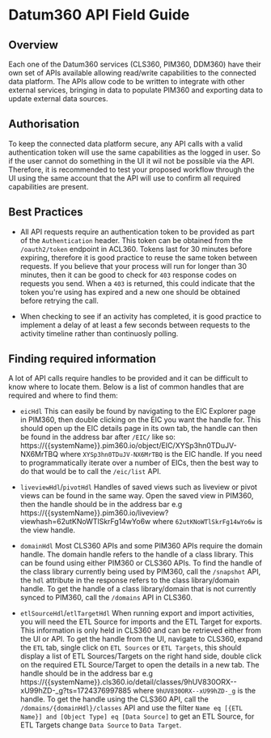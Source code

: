 # Datum360 API Field Guide

## Overview
Each one of the Datum360 services (CLS360, PIM360, DDM360) have their own set of APIs available allowing read/write capabilities to the connected data platform. The APIs allow code to be written to integrate with other external services, bringing in data to populate PIM360 and exporting data to update external data sources.

## Authorisation
To keep the connected data platform secure, any API calls with a valid authentication token will use the same capabilities as the logged in user. So if the user cannot do something in the UI it wil not be possible via the API. Therefore, it is recommended to test your proposed workflow through the UI using the same account that the API will use to confirm all required capabilities are present.

## Best Practices

* All API requests require an authentication token to be provided as part of the `Authentication` header. This token can be obtained from the `/oauth2/token` endpoint in ACL360. Tokens last for 30 minutes before expiring, therefore it is good practice to reuse the same token between requests. If you believe that your process will run for longer than 30 minutes, then it can be good to check for `403` response codes on requests you send. When a `403` is returned, this could indicate that the token you're using has expired and a new one should be obtained before retrying the call.

* When checking to see if an activity has completed, it is good practice to implement a delay of at least a few seconds between requests to the activity timeline rather than continuosly polling.

## Finding required information

A lot of API calls require handles to be provided and it can be difficult to know where to locate them. Below is a list of common handles that are required and where to find them:

* `eicHdl` This can easily be found by navigating to the EIC Explorer page in PIM360, then double clicking on the EIC you want the handle for. This should open up the EIC details page in its own tab, the handle can then be found in the address bar after `/EIC/` like so: https://{{systemName}}.pim360.io/object/EIC/XYSp3hn0TDuJV-NX6MrTBQ where `XYSp3hn0TDuJV-NX6MrTBQ` is the EIC handle. If you need to programmatically iterate over a number of EICs, then the best way to do that would be to call the `/eic/list` API.

* `liveviewHdl`/`pivotHdl` Handles of saved views such as liveview or pivot views can be found in the same way. Open the saved view in PIM360, then the handle should be in the address bar e.g https://{{systemName}}.pim360.io/liveview?viewhash=62utKNoWTlSkrFg14wYo6w where `62utKNoWTlSkrFg14wYo6w` is the view handle.

* `domainHdl` Most CLS360 APIs and some PIM360 APIs require the domain handle. The domain handle refers to the handle of a class library. This can be found using either PIM360 or CLS360 APIs. To find the handle of the class library currently being used by PIM360, call the `/snapshot` API, the `hdl` attribute in the response refers to the class library/domain handle. To get the handle of a class library/domain that is not currently synced to PIM360, call the `/domains` API in CLS360.
 
* `etlSourceHdl`/`etlTargetHdl` When running export and import activities, you will need the ETL Source for imports and the ETL Target for exports. This information is only held in CLS360 and can be retrieved either from the UI or API. To get the handle from the UI, navigate to CLS360, expand the `ETL` tab, single click on `ETL Sources` or `ETL Targets`, this should display a list of ETL Sources/Targets on the right hand side, double click on the required ETL Source/Target to open the details in a new tab. The handle should be in the address bar e.g  https://{{systemName}}.cls360.io/detail/classes/9hUV830ORX--xU99hZD-_g?ts=1724376997885 where `9hUV830ORX--xU99hZD-_g` is the handle. 
To get the handle using the CLS360 API, call the `/domains/{domainHdl}/classes` API and use the filter `Name eq [{ETL Name}] and [Object Type] eq [Data Source]` to get an ETL Source, for ETL Targets change `Data Source` to `Data Target`.